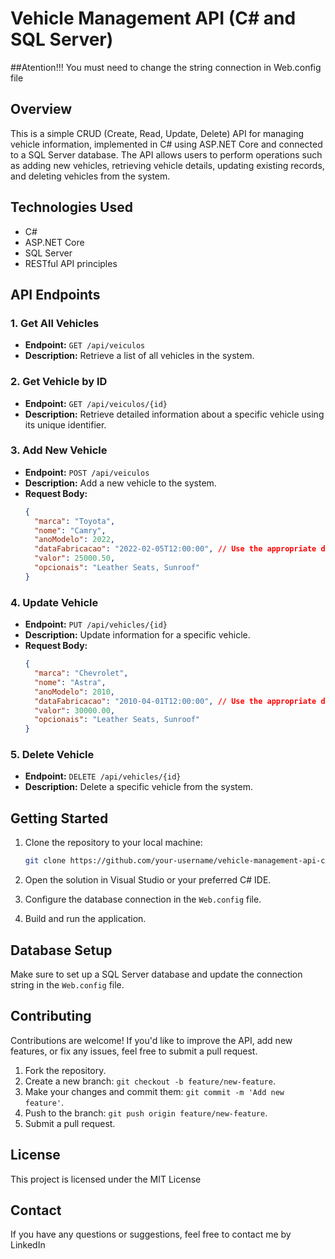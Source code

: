 # Vehicle Management API (C# and SQL Server)

##Atention!!!
You must need to change the string connection in Web.config file

## Overview
This is a simple CRUD (Create, Read, Update, Delete) API for managing vehicle information, implemented in C# using ASP.NET Core and connected to a SQL Server database. The API allows users to perform operations such as adding new vehicles, retrieving vehicle details, updating existing records, and deleting vehicles from the system.

## Technologies Used
- C#
- ASP.NET Core
- SQL Server
- RESTful API principles

## API Endpoints

### 1. Get All Vehicles
- **Endpoint:** `GET /api/veiculos`
- **Description:** Retrieve a list of all vehicles in the system.

### 2. Get Vehicle by ID
- **Endpoint:** `GET /api/veiculos/{id}`
- **Description:** Retrieve detailed information about a specific vehicle using its unique identifier.

### 3. Add New Vehicle
- **Endpoint:** `POST /api/veiculos`
- **Description:** Add a new vehicle to the system.
- **Request Body:**
  ```json
  {
    "marca": "Toyota",
    "nome": "Camry",
    "anoModelo": 2022,
    "dataFabricacao": "2022-02-05T12:00:00", // Use the appropriate date format
    "valor": 25000.50,
    "opcionais": "Leather Seats, Sunroof"
  }


### 4. Update Vehicle
- **Endpoint:** `PUT /api/vehicles/{id}`
- **Description:** Update information for a specific vehicle.
- **Request Body:**
  ```json
  {
    "marca": "Chevrolet",
    "nome": "Astra",
    "anoModelo": 2010,
    "dataFabricacao": "2010-04-01T12:00:00", // Use the appropriate date format
    "valor": 30000.00,
    "opcionais": "Leather Seats, Sunroof"
  }


### 5. Delete Vehicle
- **Endpoint:** `DELETE /api/vehicles/{id}`
- **Description:** Delete a specific vehicle from the system.

## Getting Started
1. Clone the repository to your local machine:
	```bash
	git clone https://github.com/your-username/vehicle-management-api-csharp.git

2. Open the solution in Visual Studio or your preferred C# IDE.

3. Configure the database connection in the `Web.config` file.

4. Build and run the application.

## Database Setup
Make sure to set up a SQL Server database and update the connection string in the `Web.config` file.

## Contributing
Contributions are welcome! If you'd like to improve the API, add new features, or fix any issues, feel free to submit a pull request.

1. Fork the repository.
2. Create a new branch: `git checkout -b feature/new-feature`.
3. Make your changes and commit them: `git commit -m 'Add new feature'`.
4. Push to the branch: `git push origin feature/new-feature`.
5. Submit a pull request.

## License
This project is licensed under the MIT License

## Contact
If you have any questions or suggestions, feel free to contact me by LinkedIn
